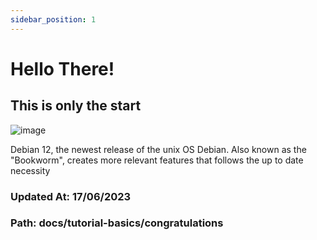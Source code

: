 ```yaml
---
sidebar_position: 1
---
```


# Hello There!
## This is only the start

![image](https://teknogram.id/wp-content/uploads/2023/06/debian-12-bookworm.jpg)

Debian 12, the newest release of the unix OS Debian. Also known as the "Bookworm", creates more relevant features that follows the up to date necessity

### Updated At: 17/06/2023
### Path: docs/tutorial-basics/congratulations